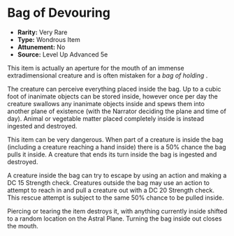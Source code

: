 # Bag of Devouring

- **Rarity:** Very Rare
- **Type:** Wondrous Item
- **Attunement:** No
- **Source:** Level Up Advanced 5e

This item is actually an aperture for the mouth of an immense extradimensional creature and is often mistaken for a _bag of holding_ . 

The creature can perceive everything placed inside the bag. Up to a cubic foot of inanimate objects can be stored inside, however once per day the creature swallows any inanimate objects inside and spews them into another plane of existence (with the Narrator deciding the plane and time of day). Animal or vegetable matter placed completely inside is instead ingested and destroyed. 

This item can be very dangerous. When part of a creature is inside the bag (including a creature reaching a hand inside) there is a 50% chance the bag pulls it inside. A creature that ends its turn inside the bag is ingested and destroyed. 

A creature inside the bag can try to escape by using an action and making a DC 15 Strength check. Creatures outside the bag may use an action to attempt to reach in and pull a creature out with a DC 20 Strength check. This rescue attempt is subject to the same 50% chance to be pulled inside.

Piercing or tearing the item destroys it, with anything currently inside shifted to a random location on the Astral Plane. Turning the bag inside out closes the mouth.
